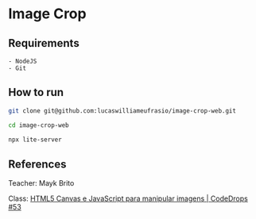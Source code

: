 # Image Crop

## Requirements
    - NodeJS
    - Git

## How to run

``` bash
git clone git@github.com:lucaswilliameufrasio/image-crop-web.git

cd image-crop-web

npx lite-server
```

## References

Teacher: Mayk Brito

Class: [HTML5 Canvas e JavaScript para manipular imagens | CodeDrops #53](https://www.youtube.com/watch?v=-RWPvVcYAC4)